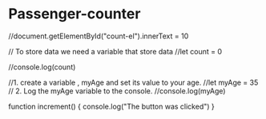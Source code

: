 # Passenger-counter
//document.getElementById("count-el").innerText = 10

// To store data we need a variable that store data
//let count = 0

//console.log(count)

//1. create a variable , myAge and set its value to your age.
 //let myAge = 35
// 2. Log the myAge variable to the console.
 //console.log(myAge)

 function increment()
 {
    console.log("The button was clicked")
 }